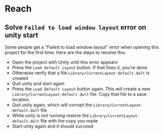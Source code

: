 # Reach

## Solve `Failed to load window layout` error on unity start

Some people get a "Failed to load window layout" error when opening this project for the first time. Here are the steps to resolve this:
* Open the project with Unity until this error appears
* Press the `Load Default Layout` button. If that fixes it, you're done
* Otherwise verify that a file `Library/CurrentLayout-default.dwlt` is created
* Quit unity and start again
* Press the `Load Default Layout` button again. This will create a new `Library/CurrentLayout-default.dwlt` file. Copy that file to a save location.
* Quit unity again, which will corrupt the `Library/CurrentLayout-default.dwlt` file
* While unity is not running restore the `Library/CurrentLayout-default.dwlt` file with the copy you made
* Start unity again and it should succeed
